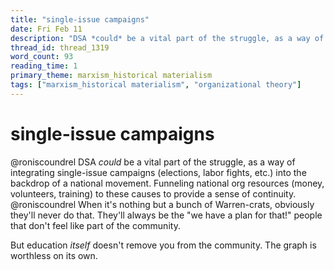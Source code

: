 ```yaml
---
title: "single-issue campaigns"
date: Fri Feb 11
description: "DSA *could* be a vital part of the struggle, as a way of integrating single-issue campaigns (elections, labor fights, etc.) into the backdrop of a national..."
thread_id: thread_1319
word_count: 93
reading_time: 1
primary_theme: marxism_historical materialism
tags: ["marxism_historical materialism", "organizational theory"]
---
```


# single-issue campaigns

@roniscoundrel DSA *could* be a vital part of the struggle, as a way of integrating single-issue campaigns (elections, labor fights, etc.) into the backdrop of a national movement. Funneling national org resources (money, volunteers, training) to these causes to provide a sense of continuity. @roniscoundrel When it's nothing but a bunch of Warren-crats, obviously they'll never do that. They'll always be the "we have a plan for that!" people that don't feel like part of the community.

But education *itself* doesn't remove you from the community. The graph is worthless on its own.